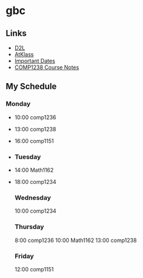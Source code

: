 # gbc
## Links
- [D2L](https://learn.georgebrown.ca)
- [AtKlass](https://app.atklass.com)
- [Important Dates](https://www.georgebrown.ca/current-students/important-dates?term=27246&category=131)
- [COMP1238 Course Notes](comp1238.md)

## My Schedule

### Monday
- 10:00 comp1236
- 13:00 comp1238
- 16:00 comp1151
  
- ### Tuesday
- 14:00 Math1162
- 18:00 comp1234

  ### Wednesday
  10:00 comp1234

  ### Thursday
  8:00 comp1236
  10:00 Math1162
  13:00 comp1238

  ### Friday
  12:00 comp1151
